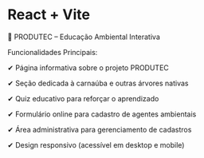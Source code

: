 # React + Vite

🌱 PRODUTEC – Educação Ambiental Interativa

Funcionalidades Principais:

✔ Página informativa sobre o projeto PRODUTEC

✔ Seção dedicada à carnaúba e outras árvores nativas

✔ Quiz educativo para reforçar o aprendizado

✔ Formulário online para cadastro de agentes ambientais

✔ Área administrativa para gerenciamento de cadastros

✔ Design responsivo (acessível em desktop e mobile)
